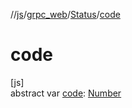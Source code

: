 //[js](../../../index.md)/[grpc_web](../index.md)/[Status](index.md)/[code](code.md)

# code

[js]\
abstract var [code](code.md): [Number](https://kotlinlang.org/api/latest/jvm/stdlib/kotlin/-number/index.html)
